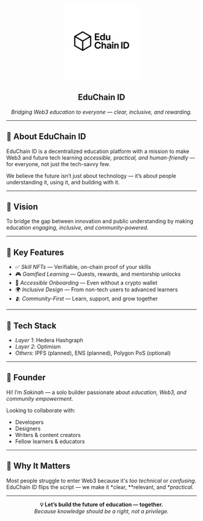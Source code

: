 <p align="center">
  <img src="EduChainID-logo.png.jpg" alt="EduChain ID Logo" width="200"/>
</p>
<h2 align="center">EduChain ID</h2>
<p align="center"><i>Bridging Web3 education to everyone — clear, inclusive, and rewarding.</i></p>

---

## 🌟 About EduChain ID
EduChain ID is a decentralized education platform with a mission to make Web3 and future tech learning *accessible, practical, and human-friendly* — for everyone, not just the tech-savvy few.

We believe the future isn’t just about technology — it’s about people understanding it, using it, and building with it.

---

## 🚀 Vision
To bridge the gap between innovation and public understanding by making education *engaging, inclusive, and community-powered*.

---

## 🧩 Key Features
- ✅ *Skill NFTs* — Verifiable, on-chain proof of your skills  
- 🎮 *Gamified Learning* — Quests, rewards, and mentorship unlocks  
- 🧠 *Accessible Onboarding* — Even without a crypto wallet  
- 🌍 *Inclusive Design* — From non-tech users to advanced learners  
- 🫂 *Community-First* — Learn, support, and grow together  

---

## 🔧 Tech Stack
- *Layer 1*: Hedera Hashgraph  
- *Layer 2*: Optimism  
- *Others*: IPFS (planned), ENS (planned), Polygon PoS (optional)  

---

## 👤 Founder
Hi! I’m *Sakinah* — a solo builder passionate about *education, Web3, and community empowerment*.  

Looking to collaborate with:  
- Developers  
- Designers  
- Writers & content creators  
- Fellow learners & educators  

---

## 📌 Why It Matters
Most people struggle to enter Web3 because it's *too technical* or *confusing*.  
EduChain ID flips the script — we make it *clear, **relevant, and **practical*.  

---

<p align="center">
  <b>💡 Let’s build the future of education — together.</b><br/>
  <i>Because knowledge should be a right, not a privilege.</i>
</p>
